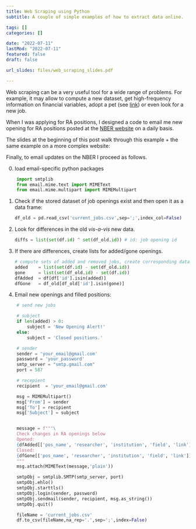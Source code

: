```yaml
---
title: Web Scraping using Python
subtitle: A couple of simple examples of how to extract data online.

tags: []
categories: []

date: "2022-07-11"
lastMod: "2022-07-11"
featured: false
draft: false

url_slides: files/web_scraping_slides.pdf

---
```


Web scraping can be a very useful tool for a wide range of problems. For example, it may allow to compute a new dataset, get high-frequency information on financial variables, adopt a pet (see [link](https://acarril.github.io/posts/adopt-dog-python)) or even look for a new job.

When I was applying for RA positions, I designed a code to email me new opening for RA positions posted at the [NBER website](https://www.nber.org/career-resources/research-assistant-positions-not-nber) on a daily basis. 

The slides at the beginning of this post walk through this example + the same example on a more complex website:

Finally, to email updates on the NBER I proceed as follows. 

0. load email-specific python packages
```python
    import smtplib
    from email.mime.text import MIMEText
    from email.mime.multipart import MIMEMultipart
```
1. Check if the stored dataset of job openings exist and then open it as a data frame:     
    ```python
    df_old = pd.read_csv('current_jobs.csv',sep=';',index_col=False)
    ```

2. Look for differences in the old *vis-a-vis* new data.
    ```python
    diffs = list(set(df.id) ^ set(df_old.id)) # id: job opening id
    ```

3. If there are differences, create lists for added/gone openings.
    ```python 
    # compute sets of added and removed jobs, create corresponding dataframes (email)
    added    = list(set(df.id) - set(df_old.id))
    gone     = list(set(df_old.id) - set(df.id))
    dfAdded  = df[df['id'].isin(added)]
    dfGone   = df_old[df_old['id'].isin(gone)]
    ```

4. Email new openings and filled positions:
```python
    # send new jobs

    # subject
    if len(added) > 0:
        subject = 'New Opening Alert!'
    else:
        subject = 'Closed positions.'

    # sender
    sender = 'your_email@gmail.com'
    password = 'your_password'
    smtp_server = "smtp.gmail.com"
    port = 587

    # recepient
    recipient  = 'your_email@gmail.com'

    msg = MIMEMultipart()
    msg['From'] = sender
    msg['To'] = recipient
    msg['Subject'] = subject  


    message = f"""\
    Check changes in RA openings below 
    Opened:
    {dfAdded[['pos_name', 'researcher', 'institution', 'field', 'link']].stack().to_string(index=False)}
    Closed:
    {dfGone[['pos_name', 'researcher', 'institution', 'field', 'link']].stack().to_string(index=False)}
    """
    msg.attach(MIMEText(message,'plain')) 

    smtpObj = smtplib.SMTP(smtp_server, port)
    smtpObj.ehlo()
    smtpObj.starttls()
    smtpObj.login(sender, password)
    smtpObj.sendmail(sender, recipient, msg.as_string())
    smtpObj.quit()

    fileName = 'current_jobs.csv'
    df.to_csv(fileName,na_rep='.',sep=';',index=False)
```



